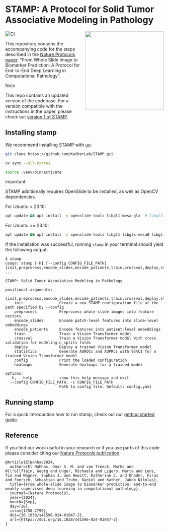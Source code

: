# STAMP: A Protocol for Solid Tumor Associative Modeling in Pathology

<img src="docs/STAMP_logo.svg" width="250px" align="right"></img>

![CI](https://github.com/KatherLab/STAMP/actions/workflows/ci.yml/badge.svg)

This repository contains the accompanying code for the steps described in the [Nature Protocols paper][stamp paper]:
"From Whole Slide Image to Biomarker Prediction:
A Protocol for End-to-End Deep Learning in Computational Pathology".

> [!NOTE]
> This repo contains an updated version of the codebase.
> For a version compatible with the instructions in the paper,
> please check out [version 1 of STAMP][stamp v1].

[stamp paper]: https://www.nature.com/articles/s41596-024-01047-2 "From whole-slide image to biomarker prediction: end-to-end weakly supervised deep learning in computational pathology"
[stamp v1]: https://github.com/KatherLab/STAMP/tree/v1

## Installing stamp

We recommend installing STAMP with [uv](https://docs.astral.sh/uv/):
```bash
git clone https://github.com/KatherLab/STAMP.git

uv sync --all-extras

source .venv/bin/activate
```

> [!IMPORTANT]
> STAMP additionally requires OpenSlide to be installed, as well as OpenCV dependencies.
>
> For Ubuntu < 23.10:
> ```bash
> apt update && apt install -y openslide-tools libgl1-mesa-glx  # libgl1-mesa-glx is needed for OpenCV
> ```
>
> For Ubuntu >= 23.10:
> ```bash
> apt update && apt install -y openslide-tools libgl1 libglx-mesa0 libglib2.0-0  # libgl1, libglx-mesa0, libglib2.0-0 are needed for OpenCV
> ```

If the installation was successful, running `stamp` in your terminal should yield the following output:
```
$ stamp
usage: stamp [-h] [--config CONFIG_FILE_PATH] {init,preprocess,encode_slides,encode_patients,train,crossval,deploy,statistics,config,heatmaps} ...

STAMP: Solid Tumor Associative Modeling in Pathology

positional arguments:
  {init,preprocess,encode_slides,encode_patients,train,crossval,deploy,statistics,config,heatmaps}
    init                Create a new STAMP configuration file at the path specified by --config
    preprocess          Preprocess whole-slide images into feature vectors
    encode_slides       Encode patch-level features into slide-level embeddings
    encode_patients     Encode features into patient-level embeddings
    train               Train a Vision Transformer model
    crossval            Train a Vision Transformer model with cross validation for modeling.n_splits folds
    deploy              Deploy a trained Vision Transformer model
    statistics          Generate AUROCs and AUPRCs with 95%CI for a trained Vision Transformer model
    config              Print the loaded configuration
    heatmaps            Generate heatmaps for a trained model

options:
  -h, --help            show this help message and exit
  --config CONFIG_FILE_PATH, -c CONFIG_FILE_PATH
                        Path to config file. Default: config.yaml
```

## Running stamp

For a quick introduction how to run stamp,
check out our [getting started guide](getting-started.md).

## Reference

If you find our work useful in your research
or if you use parts of this code
please consider citing our [Nature Protocols publication](https://www.nature.com/articles/s41596-024-01047-2):
```
@Article{ElNahhas2024,
  author={El Nahhas, Omar S. M. and van Treeck, Marko and W{\"o}lflein, Georg and Unger, Michaela and Ligero, Marta and Lenz, Tim and Wagner, Sophia J. and Hewitt, Katherine J. and Khader, Firas and Foersch, Sebastian and Truhn, Daniel and Kather, Jakob Nikolas},
  title={From whole-slide image to biomarker prediction: end-to-end weakly supervised deep learning in computational pathology},
  journal={Nature Protocols},
  year={2024},
  month={Sep},
  day={16},
  issn={1750-2799},
  doi={10.1038/s41596-024-01047-2},
  url={https://doi.org/10.1038/s41596-024-01047-2}
}
```
